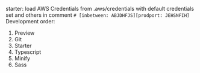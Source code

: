 starter: load AWS Credentials from .aws/credentials with default credentials set and others in comment `# [inbetween: ABJDHFJS][prodport: JEHSNFIH]`
Development order: 
1. Preview
2. Git
3. Starter
4. Typescript
5. Minify
6. Sass